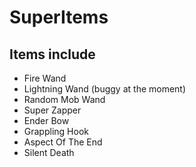 # SuperItems
## Items include
- Fire Wand
- Lightning Wand (buggy at the moment)
- Random Mob Wand
- Super Zapper
- Ender Bow
- Grappling Hook
- Aspect Of The End
- Silent Death
